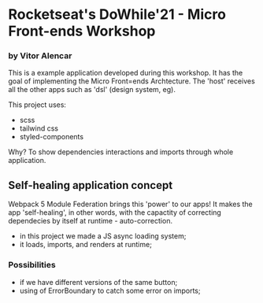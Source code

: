 # Rocketseat's DoWhile'21 - Micro Front-ends Workshop

### by Vitor Alencar

This is a example application developed during this workshop. It has the goal of implementing the Micro Front=ends Archtecture.
The 'host' receives all the other apps such as 'dsl' (design system, eg).

This project uses:

- scss
- tailwind css
- styled-components

Why? To show dependencies interactions and imports through whole application.

## Self-healing application concept

Webpack 5 Module Federation brings this 'power' to our apps! It makes the app 'self-healing', in other words, with the capactity
of correcting dependecies by itself at runtime - auto-correction.

- in this project we made a JS async loading system;
- it loads, imports, and renders at runtime;

### Possibilities

- if we have different versions of the same button;
- using of ErrorBoundary to catch some error on imports;
